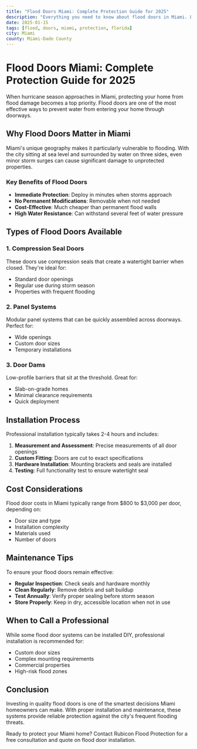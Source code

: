 ```yaml
---
title: "Flood Doors Miami: Complete Protection Guide for 2025"
description: "Everything you need to know about flood doors in Miami. Learn about installation, costs, and maintenance for maximum protection."
date: 2025-01-15
tags: [flood, doors, miami, protection, florida]
city: Miami
county: Miami-Dade County
---
```


# Flood Doors Miami: Complete Protection Guide for 2025

When hurricane season approaches in Miami, protecting your home from flood damage becomes a top priority. Flood doors are one of the most effective ways to prevent water from entering your home through doorways.

## Why Flood Doors Matter in Miami

Miami's unique geography makes it particularly vulnerable to flooding. With the city sitting at sea level and surrounded by water on three sides, even minor storm surges can cause significant damage to unprotected properties.

### Key Benefits of Flood Doors

- **Immediate Protection**: Deploy in minutes when storms approach
- **No Permanent Modifications**: Removable when not needed
- **Cost-Effective**: Much cheaper than permanent flood walls
- **High Water Resistance**: Can withstand several feet of water pressure

## Types of Flood Doors Available

### 1. Compression Seal Doors
These doors use compression seals that create a watertight barrier when closed. They're ideal for:
- Standard door openings
- Regular use during storm season
- Properties with frequent flooding

### 2. Panel Systems
Modular panel systems that can be quickly assembled across doorways. Perfect for:
- Wide openings
- Custom door sizes
- Temporary installations

### 3. Door Dams
Low-profile barriers that sit at the threshold. Great for:
- Slab-on-grade homes
- Minimal clearance requirements
- Quick deployment

## Installation Process

Professional installation typically takes 2-4 hours and includes:

1. **Measurement and Assessment**: Precise measurements of all door openings
2. **Custom Fitting**: Doors are cut to exact specifications
3. **Hardware Installation**: Mounting brackets and seals are installed
4. **Testing**: Full functionality test to ensure watertight seal

## Cost Considerations

Flood door costs in Miami typically range from $800 to $3,000 per door, depending on:
- Door size and type
- Installation complexity
- Materials used
- Number of doors

## Maintenance Tips

To ensure your flood doors remain effective:

- **Regular Inspection**: Check seals and hardware monthly
- **Clean Regularly**: Remove debris and salt buildup
- **Test Annually**: Verify proper sealing before storm season
- **Store Properly**: Keep in dry, accessible location when not in use

## When to Call a Professional

While some flood door systems can be installed DIY, professional installation is recommended for:
- Custom door sizes
- Complex mounting requirements
- Commercial properties
- High-risk flood zones

## Conclusion

Investing in quality flood doors is one of the smartest decisions Miami homeowners can make. With proper installation and maintenance, these systems provide reliable protection against the city's frequent flooding threats.

Ready to protect your Miami home? Contact Rubicon Flood Protection for a free consultation and quote on flood door installation.
